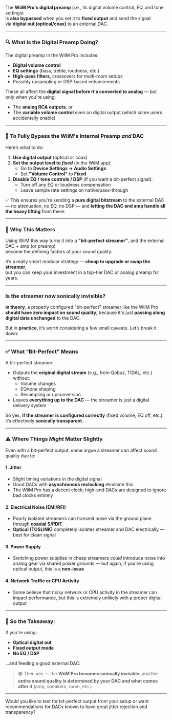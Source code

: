 The **WiiM Pro's digital preamp** (i.e., its digital volume control, EQ, and tone settings)   
is **also bypassed** when you set it to **fixed output** and send the signal   
via **digital out (optical/coax)** to an external DAC.  

---

### 🔍 What Is the Digital Preamp Doing?

The digital preamp in the WiiM Pro includes:

- **Digital volume control**
- **EQ settings** (bass, treble, loudness, etc.)
- **High-pass filters**, crossovers for multi-room setups
- Possibly upsampling or DSP-based enhancements

These all affect the **digital signal before it's converted to analog** — but only when you're using:

- The **analog RCA outputs**, or  
- The **variable volume control** even on digital output (which some users accidentally enable)

---

### 🎯 To Fully Bypass the WiiM's Internal Preamp *and* DAC

Here’s what to do:

1. **Use digital output** (optical or coax)
2. **Set the output level to *fixed*** (in the WiiM app):
   - Go to **Device Settings → Audio Settings**
   - Set **"Volume Control"** to **Fixed**
3. **Disable EQ / tone controls / DSP** (if you want a bit-perfect signal):
   - Turn off any EQ or loudness compensation
   - Leave sample rate settings on native/pass-through

✅ This ensures you're sending a **pure digital bitstream** to the external DAC — no attenuation, no EQ, no DSP — and **letting the DAC and amp handle all the heavy lifting** from there.

---

### 🧠 Why This Matters

Using WiiM this way turns it into a **"bit-perfect streamer"**, and the external DAC + amp (or preamp)  
become the defining factors of your sound quality.  

It’s a really smart modular strategy — **cheap to upgrade or swap the streamer**,  
but you can keep your investment in a top-tier DAC or analog preamp for years.  

---

### Is the streamer now sonically invisible?

**in theory**, a properly configured "bit-perfect" streamer 
like the WiiM Pro **should have zero impact on sound quality**,
because it's just **passing along digital data unchanged** to the DAC.

But in **practice**, it’s worth considering a few small caveats. Let’s break it down:

---

### ✅ **What “Bit-Perfect” Means**

A bit-perfect streamer:

- Outputs the **original digital stream** (e.g., from Qobuz, TIDAL, etc.) without:
  - Volume changes
  - EQ/tone shaping
  - Resampling or upconversion
- Leaves **everything up to the DAC** — the streamer is just a digital delivery system

So yes, **if the streamer is configured correctly** (fixed volume, EQ off, etc.), it’s effectively **sonically transparent**.

---

### ⚠️ **Where Things *Might* Matter Slightly**

Even with a bit-perfect output, some argue a streamer *can* affect sound quality due to:

#### 1. **Jitter**
- Slight timing variations in the digital signal
- Good DACs with **asynchronous reclocking** eliminate this
- The WiiM Pro has a decent clock; high-end DACs are designed to ignore bad clocks entirely

#### 2. **Electrical Noise (EMI/RFI)**
- Poorly isolated streamers can transmit noise via the ground plane through **coaxial S/PDIF**
- **Optical (TOSLINK)** completely isolates streamer and DAC electrically — best for clean signal

#### 3. **Power Supply**
- Switching power supplies in cheap streamers *could* introduce noise into analog gear via shared power grounds — but again, if you're using optical output, this is a **non-issue**

#### 4. **Network Traffic or CPU Activity**
- Some believe that noisy network or CPU activity in the streamer can impact performance, but this is extremely unlikely with a proper digital output

---

### 🧠 So the Takeaway:

If you're using:

- **Optical digital out**
- **Fixed output mode**
- **No EQ / DSP**

…and feeding a good external DAC:

> 🟢 Then yes — the **WiiM Pro becomes sonically invisible**, and the **entire sound quality is determined by your DAC and what comes after it** (amp, speakers, room, etc.)

---

Would you like to test for bit-perfect output from your setup or want recommendations for DACs known to have great jitter rejection and transparency?
